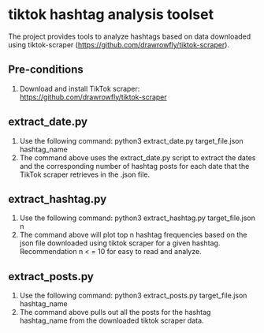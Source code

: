 # tiktok hashtag analysis toolset 
The project provides tools to analyze hashtags based on data downloaded using tiktok-scraper (https://github.com/drawrowfly/tiktok-scraper).

## Pre-conditions
1. Download and install TikTok scraper: https://github.com/drawrowfly/tiktok-scraper

## extract_date.py
1. Use the following command: python3 extract_date.py target_file.json hashtag_name
2. The command above uses the extract_date.py script to extract the dates and the corresponding number of hashtag posts for each date that the TikTok scraper retrieves in the .json file.

## extract_hashtag.py
1. Use the following command: python3 extract_hashtag.py target_file.json n
2. The command above will plot top n hashtag frequencies based on the json file downloaded using tiktok scraper for a given hashtag. Recommendation n < = 10 for easy to read and analyze.

## extract_posts.py
1. Use the following command: python3 extract_posts.py target_file.json hashtag_name
2. The command above pulls out all the posts for the hashtag hashtag_name from the downloaded tiktok scraper data. 
